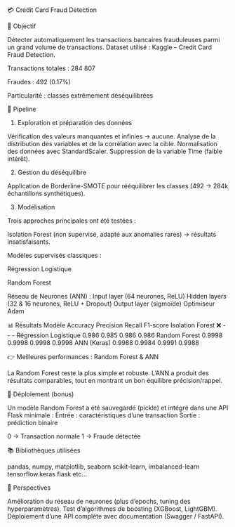 💳 Credit Card Fraud Detection

🎯 Objectif

Détecter automatiquement les transactions bancaires frauduleuses parmi un grand volume de transactions.
Dataset utilisé : Kaggle – Credit Card Fraud Detection.

Transactions totales : 284 807

Fraudes : 492 (0.17%)

Particularité : classes extrêmement déséquilibrées

🔧 Pipeline
1. Exploration et préparation des données

Vérification des valeurs manquantes et infinies → aucune.
Analyse de la distribution des variables et de la corrélation avec la cible.
Normalisation des données avec StandardScaler.
Suppression de la variable Time (faible intérêt).

2. Gestion du déséquilibre

Application de Borderline-SMOTE pour rééquilibrer les classes (492 → 284k échantillons synthétiques).

3. Modélisation

Trois approches principales ont été testées :

Isolation Forest (non supervisé, adapté aux anomalies rares) → résultats insatisfaisants.

Modèles supervisés classiques :

Régression Logistique

Random Forest

Réseau de Neurones (ANN) :
Input layer (64 neurones, ReLU)
Hidden layers (32 & 16 neurones, ReLU + Dropout)
Output layer (sigmoïde)
Optimiseur Adam

📊 Résultats
Modèle	Accuracy	Precision	Recall	F1-score
Isolation Forest	❌	-	-	-
Régression Logistique	0.986	0.985	0.986	0.986
Random Forest	0.9998	0.9998	0.9998	0.9998
ANN (Keras)	0.9988	0.9984	0.9991	0.9988

👉 Meilleures performances : Random Forest & ANN

La Random Forest reste la plus simple et robuste.
L’ANN a produit des résultats comparables, tout en montrant un bon équilibre précision/rappel.

🚀 Déploiement (bonus)

Un modèle Random Forest a été sauvegardé (pickle) et intégré dans une API Flask minimale :
Entrée : caractéristiques d’une transaction
Sortie : prédiction binaire

0 → Transaction normale
1 → Fraude détectée

📚 Bibliothèques utilisées

pandas, numpy, matplotlib, seaborn
scikit-learn, imbalanced-learn
tensorflow.keras
flask
etc...

🧠 Perspectives

Amélioration du réseau de neurones (plus d’epochs, tuning des hyperparamètres).
Test d’algorithmes de boosting (XGBoost, LightGBM).
Déploiement d’une API complète avec documentation (Swagger / FastAPI).

